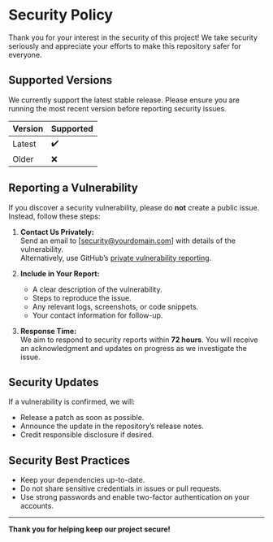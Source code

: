 # Security Policy

Thank you for your interest in the security of this project! We take security seriously and appreciate your efforts to make this repository safer for everyone.

## Supported Versions

We currently support the latest stable release. Please ensure you are running the most recent version before reporting security issues.

| Version    | Supported          |
|------------|-------------------|
| Latest     | ✔️                |
| Older      | ❌                |

## Reporting a Vulnerability

If you discover a security vulnerability, please do **not** create a public issue. Instead, follow these steps:

1. **Contact Us Privately:**  
   Send an email to [security@yourdomain.com] with details of the vulnerability.  
   Alternatively, use GitHub’s [private vulnerability reporting](https://docs.github.com/en/code-security/security-advisories/guidance-on-reporting-and-writing-security-advisories#privately-reporting-a-security-vulnerability).

2. **Include in Your Report:**  
   - A clear description of the vulnerability.
   - Steps to reproduce the issue.
   - Any relevant logs, screenshots, or code snippets.
   - Your contact information for follow-up.

3. **Response Time:**  
   We aim to respond to security reports within **72 hours**. You will receive an acknowledgment and updates on progress as we investigate the issue.

## Security Updates

If a vulnerability is confirmed, we will:
- Release a patch as soon as possible.
- Announce the update in the repository’s release notes.
- Credit responsible disclosure if desired.

## Security Best Practices

- Keep your dependencies up-to-date.
- Do not share sensitive credentials in issues or pull requests.
- Use strong passwords and enable two-factor authentication on your accounts.

---

**Thank you for helping keep our project secure!**
